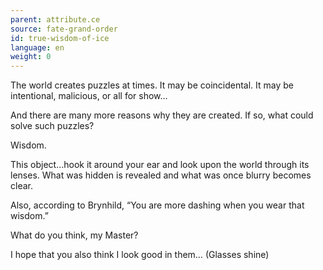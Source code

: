 ```yaml
---
parent: attribute.ce
source: fate-grand-order
id: true-wisdom-of-ice
language: en
weight: 0
---
```


The world creates puzzles at times. It may be coincidental. It may be intentional, malicious, or all for show…

And there are many more reasons why they are created. If so, what could solve such puzzles?

Wisdom.

This object…hook it around your ear and look upon the world through its lenses. What was hidden is revealed and what was once blurry becomes clear.

Also, according to Brynhild, “You are more dashing when you wear that wisdom.”

What do you think, my Master?

I hope that you also think I look good in them…
(Glasses shine)
